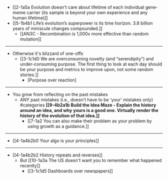 - [[2-1a5a Evolution doesn't care about lifetime of each individual gene-meme carrier (its sample is beyond your own experience and any human lifetime)]]
- [[5-1b4b1 Life’s evolution’s superpower is its time horizon. 3.8 billion years of miniscule changes compounded.]]
  - [[AN3C - Recombination is 1,000x more effective than random mutation]]
---
- Otherwise it's blizzard of one-offs
  - [[3-1c1d0 We are overconsuming novelty (and “serendipity”) and under-consuming purpose. The first thing to look at each day should be your purpose and metrics to improve upon, not some random stories.]]
    - [Purpose over reaction]
---
- You grow from reflecting on the past mistakes
  - ANY past mistakes (i.e., doesn't have to be 'your' mistakes only) #categories
		**[[9-4b2a1b Build the Idea Maze - Explain the history around an idea, and why yours is a good one. Virtually render the history of the evolution of that idea.]]**
      - [[7-1a2 You can also make their problem as your problem by using growth as a guidance.]]
---
- [[4-1a4b2b0 Your algo is your principles]]
---
- [[4-1a4b2b2 History repeats and reverses]]
  - But [[10-1a3a The US doesn't want you to remember what happened recently]]
    - [[3-1c1d5 Dashboards over newspapers]]
